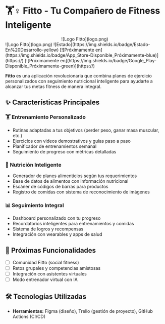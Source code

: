# 🏋️♀️ Fitto - Tu Compañero de Fitness Inteligente

<div align="center">
![Logo Fitto](logo.png)
</div>
![Logo Fitto](logo.png)
![Estado](https://img.shields.io/badge/Estado-En%20Desarrollo-yellow) [![Próximamente en](https://img.shields.io/badge/App_Store-Disponible_Próximamente-blue)](https://) [![Próximamente en](https://img.shields.io/badge/Google_Play-Disponible_Próximamente-green)](https://)

**Fitto** es una aplicación revolucionaria que combina planes de ejercicio personalizados con seguimiento nutricional inteligente para ayudarte a alcanzar tus metas fitness de manera integral.

## ✨ Características Principales

### 🏋️ Entrenamiento Personalizado
- Rutinas adaptadas a tus objetivos (perder peso, ganar masa muscular, etc.)
- Ejercicios con videos demostrativos y guías paso a paso
- Planificador de entrenamientos semanal
- Seguimiento de progreso con métricas detalladas

### 🥗 Nutrición Inteligente
- Generador de planes alimenticios según tus requerimientos
- Base de datos de alimentos con información nutricional
- Escáner de códigos de barras para productos
- Registro de comidas con sistema de reconocimiento de imágenes

### 📊 Seguimiento Integral
- Dashboard personalizado con tu progreso
- Recordatorios inteligentes para entrenamientos y comidas
- Sistema de logros y recompensas
- Integración con wearables y apps de salud

## 🚀 Próximas Funcionalidades
- [ ] Comunidad Fitto (social fitness)
- [ ] Retos grupales y competencias amistosas
- [ ] Integración con asistentes virtuales
- [ ] Modo entrenador virtual con IA

## 🛠 Tecnologías Utilizadas
- **Herramientas:** Figma (diseño), Trello (gestión de proyecto), GitHub Actions (CI/CD)
